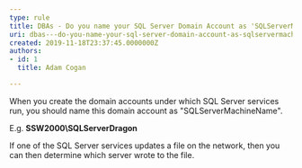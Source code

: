 ```yaml
---
type: rule
title: ​DBAs - Do you name your SQL Server Domain Account as 'SQLServerMachineName' so it is easily identified when performing network operations?
uri: dbas---do-you-name-your-sql-server-domain-account-as-sqlservermachinename-so-it-is-easily-identified-when-performing-network-operations
created: 2019-11-18T23:37:45.0000000Z
authors:
- id: 1
  title: Adam Cogan

---
```




<span class='intro'> <p class="ssw15-rteElement-P">​​When you create the domain accounts under which SQL Server services run, you should name this domain account as &quot;SQLServerMachineName&quot;.&#160;<br></p><p class="ssw15-rteElement-P">E.g. <b>SSW2000\SQLServerDragon</b><br></p><p class="ssw15-rteElement-P">If one of the SQL Server services updates a file on the network, then you can then determine which server wrote to the file.​<br></p> </span>




